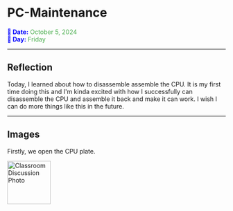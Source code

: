 # PC-Maintenance

<span style="color:blue; font-weight:bold">📅 Date:</span> <span style="color:#4CAF50">October 5, 2024</span>  
<span style="color:blue; font-weight:bold">📆 Day:</span> <span style="color:#4CAF50">Friday</span>

---

## Reflection
Today, I learned about how to disassemble assemble the CPU. It is my first time doing this and I'm kinda excited with how I successfully can disassemble the CPU and assemble it back and make it can work. I wish I can do more things like this in the future.

---

## Images
Firstly, we open the CPU plate.

<img src="https://raw.githubusercontent.com/nrathrhabs/images/main/photo_2024-11-08_14-53-44.jpg" alt="Classroom Discussion Photo" width="100">



